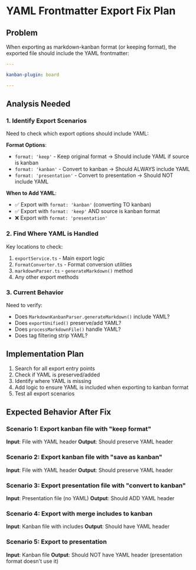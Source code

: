 # YAML Frontmatter Export Fix Plan

## Problem
When exporting as markdown-kanban format (or keeping format), the exported file should include the YAML frontmatter:
```yaml
---

kanban-plugin: board

---
```

## Analysis Needed

### 1. Identify Export Scenarios
Need to check which export options should include YAML:

**Format Options**:
- `format: 'keep'` - Keep original format → Should include YAML if source is kanban
- `format: 'kanban'` - Convert to kanban → Should ALWAYS include YAML
- `format: 'presentation'` - Convert to presentation → Should NOT include YAML

**When to Add YAML**:
- ✅ Export with `format: 'kanban'` (converting TO kanban)
- ✅ Export with `format: 'keep'` AND source is kanban format
- ❌ Export with `format: 'presentation'`

### 2. Find Where YAML is Handled

Key locations to check:
1. `exportService.ts` - Main export logic
2. `FormatConverter.ts` - Format conversion utilities
3. `markdownParser.ts` - `generateMarkdown()` method
4. Any other export methods

### 3. Current Behavior

Need to verify:
- Does `MarkdownKanbanParser.generateMarkdown()` include YAML?
- Does `exportUnified()` preserve/add YAML?
- Does `processMarkdownFile()` handle YAML?
- Does tag filtering strip YAML?

## Implementation Plan

1. Search for all export entry points
2. Check if YAML is preserved/added
3. Identify where YAML is missing
4. Add logic to ensure YAML is included when exporting to kanban format
5. Test all export scenarios

## Expected Behavior After Fix

### Scenario 1: Export kanban file with "keep format"
**Input**: File with YAML header
**Output**: Should preserve YAML header

### Scenario 2: Export kanban file with "save as kanban"
**Input**: File with YAML header
**Output**: Should preserve YAML header

### Scenario 3: Export presentation file with "convert to kanban"
**Input**: Presentation file (no YAML)
**Output**: Should ADD YAML header

### Scenario 4: Export with merge includes to kanban
**Input**: Kanban file with includes
**Output**: Should have YAML header

### Scenario 5: Export to presentation
**Input**: Kanban file
**Output**: Should NOT have YAML header (presentation format doesn't use it)
